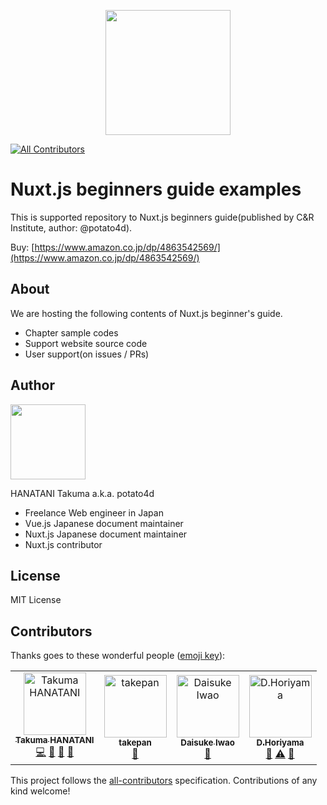 <p align="center">
  <img src="https://user-images.githubusercontent.com/6993514/46728119-10f24c00-ccbd-11e8-96e5-4b01966ea66f.jpg" width="200">
</p>

[![All Contributors](https://img.shields.io/badge/all_contributors-4-orange.svg?style=flat-square)](#contributors)

# Nuxt.js beginners guide examples

This is supported repository to Nuxt.js beginners guide(published by C&R Institute, author: @potato4d).

Buy: [https://www.amazon.co.jp/dp/4863542569/](https://www.amazon.co.jp/dp/4863542569/)

## About

We are hosting the following contents of Nuxt.js beginner's guide.

- Chapter sample codes
- Support website source code
- User support(on issues / PRs)

## Author

<img src="https://github.com/potato4d.png" width="120">

HANATANI Takuma a.k.a. potato4d

- Freelance Web engineer in Japan
- Vue.js Japanese document maintainer
- Nuxt.js Japanese document maintainer
- Nuxt.js contributor

## License

MIT License

## Contributors

Thanks goes to these wonderful people ([emoji key](https://allcontributors.org/docs/en/emoji-key)):

<!-- ALL-CONTRIBUTORS-LIST:START - Do not remove or modify this section -->
<!-- prettier-ignore -->
<table><tr><td align="center"><a href="https://potato4d.me"><img src="https://avatars0.githubusercontent.com/u/6993514?v=4" width="100px;" alt="Takuma HANATANI"/><br /><sub><b>Takuma HANATANI</b></sub></a><br /><a href="https://github.com/potato4d/nuxt-beginners-guide/commits?author=potato4d" title="Code">💻</a> <a href="#maintenance-potato4d" title="Maintenance">🚧</a> <a href="https://github.com/potato4d/nuxt-beginners-guide/commits?author=potato4d" title="Documentation">📖</a> <a href="https://github.com/potato4d/nuxt-beginners-guide/issues?q=author%3Apotato4d" title="Bug reports">🐛</a></td><td align="center"><a href="https://github.com/takepan"><img src="https://avatars3.githubusercontent.com/u/2904207?v=4" width="100px;" alt="takepan"/><br /><sub><b>takepan</b></sub></a><br /><a href="https://github.com/potato4d/nuxt-beginners-guide/commits?author=takepan" title="Documentation">📖</a></td><td align="center"><a href="https://diwao.com"><img src="https://avatars0.githubusercontent.com/u/6600973?v=4" width="100px;" alt="Daisuke Iwao"/><br /><sub><b>Daisuke Iwao</b></sub></a><br /><a href="https://github.com/potato4d/nuxt-beginners-guide/commits?author=diwao" title="Documentation">📖</a></td><td align="center"><a href="https://github.com/wand2016"><img src="https://avatars2.githubusercontent.com/u/22491120?v=4" width="100px;" alt="D.Horiyama"/><br /><sub><b>D.Horiyama</b></sub></a><br /><a href="https://github.com/potato4d/nuxt-beginners-guide/commits?author=wand2016" title="Documentation">📖</a> <a href="https://github.com/potato4d/nuxt-beginners-guide/commits?author=wand2016" title="Tests">⚠️</a> <a href="https://github.com/potato4d/nuxt-beginners-guide/issues?q=author%3Awand2016" title="Bug reports">🐛</a></td></tr></table>

<!-- ALL-CONTRIBUTORS-LIST:END -->

This project follows the [all-contributors](https://github.com/all-contributors/all-contributors) specification. Contributions of any kind welcome!
